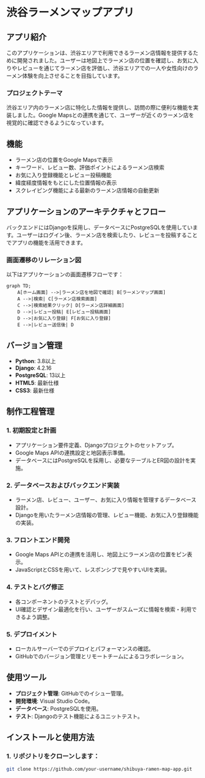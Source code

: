 # 渋谷ラーメンマップアプリ

## アプリ紹介
このアプリケーションは、渋谷エリアで利用できるラーメン店情報を提供するために開発されました。ユーザーは地図上でラーメン店の位置を確認し、お気に入りやレビューを通じてラーメン店を評価し、渋谷エリアでの一人や女性向けのラーメン体験を向上させることを目指しています。

### プロジェクトテーマ
渋谷エリア内のラーメン店に特化した情報を提供し、訪問の際に便利な機能を実装しました。Google Mapsとの連携を通じて、ユーザーが近くのラーメン店を視覚的に確認できるようになっています。

## 機能
- ラーメン店の位置をGoogle Mapsで表示
- キーワード、レビュー数、評価ポイントによるラーメン店検索
- お気に入り登録機能とレビュー投稿機能
- 緯度経度情報をもとにした位置情報の表示
- スクレイピング機能による最新のラーメン店情報の自動更新

## アプリケーションのアーキテクチャとフロー
バックエンドにはDjangoを採用し、データベースにPostgreSQLを使用しています。ユーザーはログイン後、ラーメン店を検索したり、レビューを投稿することでアプリの機能を活用できます。

### 画面遷移のリレーション図
以下はアプリケーションの画面遷移フローです：

```mermaid
graph TD;
    A[ホーム画面] -->|ラーメン店を地図で確認| B[ラーメンマップ画面]
    A -->|検索| C[ラーメン店検索画面]
    C -->|検索結果クリック| D[ラーメン店詳細画面]
    D -->|レビュー投稿| E[レビュー投稿画面]
    D -->|お気に入り登録| F[お気に入り登録]
    E -->|レビュー送信後| D
```

## バージョン管理
- **Python**: 3.8以上
- **Django**: 4.2.16
- **PostgreSQL**: 13以上
- **HTML5**: 最新仕様
- **CSS3**: 最新仕様

## 制作工程管理

### 1. 初期設定と計画
- アプリケーション要件定義、Djangoプロジェクトのセットアップ。
- Google Maps APIの連携設定と地図表示準備。
- データベースにはPostgreSQLを採用し、必要なテーブルとER図の設計を実施。

### 2. データベースおよびバックエンド実装
- ラーメン店、レビュー、ユーザー、お気に入り情報を管理するデータベース設計。
- Djangoを用いたラーメン店情報の管理、レビュー機能、お気に入り登録機能の実装。

### 3. フロントエンド開発
- Google Maps APIとの連携を活用し、地図上にラーメン店の位置をピン表示。
- JavaScriptとCSSを用いて、レスポンシブで見やすいUIを実装。

### 4. テストとバグ修正
- 各コンポーネントのテストとデバッグ。
- UI確認とデザイン最適化を行い、ユーザーがスムーズに情報を検索・利用できるよう調整。

### 5. デプロイメント
- ローカルサーバーでのデプロイとパフォーマンスの確認。
- GitHubでのバージョン管理とリモートチームによるコラボレーション。

## 使用ツール
- **プロジェクト管理**: GitHubでのイシュー管理。
- **開発環境**: Visual Studio Code。
- **データベース**: PostgreSQLを使用。
- **テスト**: Djangoのテスト機能によるユニットテスト。

## インストールと使用方法

### 1. リポジトリをクローンします：
```bash
git clone https://github.com/your-username/shibuya-ramen-map-app.git

